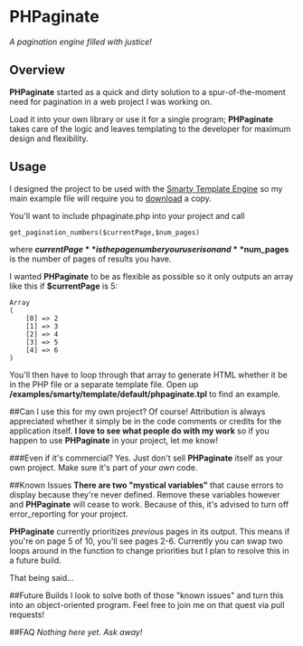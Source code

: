 # PHPaginate
*A pagination engine filled with justice!*

## Overview

**PHPaginate** started as a quick and dirty solution to a spur-of-the-moment need for pagination in a web project I was working on. 

Load it into your own library or use it for a single program; **PHPaginate** takes care of the logic and leaves templating to the developer for maximum design and  flexibility. 

## Usage
I designed the project to be used with the [Smarty Template Engine](http://www.smarty.net/) so my main example file will require you to [download](http://www.smarty.net/download) a copy. 

You'll want to include phpaginate.php into your project and call 
    
    get_pagination_numbers($currentPage,$num_pages)
	
where **$currentPage** is the page number your user is on and **$num_pages** is the number of pages of results you have. 

I wanted **PHPaginate** to be as flexible as possible so it only outputs an array like this if **$currentPage** is 5:

	Array
	(
    	[0] => 2
    	[1] => 3
	    [2] => 4
    	[3] => 5
	    [4] => 6
	)
	
You'll then have to loop through that array to generate HTML whether it be in the PHP file or a separate template file. Open up **/examples/smarty/template/default/phpaginate.tpl** to find an example.

##Can I use this for my own project?
Of course! Attribution is always appreciated whether it simply be in the code comments or credits for the application itself. **I love to see what people do with my work** so if you happen to use **PHPaginate** in your project, let me know!
 
###Even if it's commercial?
Yes. Just don't sell **PHPaginate** itself as your own project. Make sure it's part of *your own* code.

##Known Issues
**There are two "mystical variables"** that cause errors to display because they're never defined. Remove these variables however and **PHPaginate** will cease to work. Because of this, it's advised to turn off error_reporting for your project.

**PHPaginate** currently prioritizes *previous* pages in its output. This means if you're on page 5 of 10, you'll see pages 2-6. Currently you can swap two loops around in the function to change priorities but I plan to resolve this in a future build.

That being said...

##Future Builds
I look to solve both of those "known issues" and turn this into an object-oriented program. Feel free to join me on that quest via pull requests!

##FAQ
*Nothing here yet. Ask away!*
